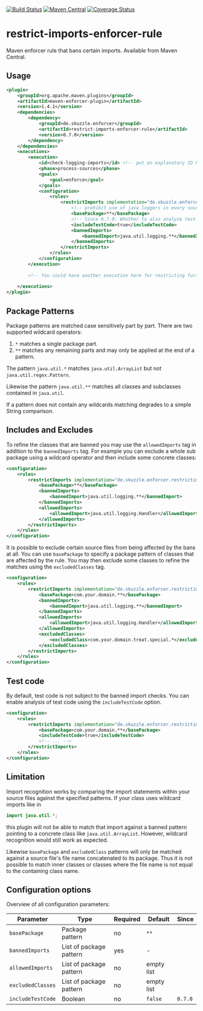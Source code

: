 [![Build Status](https://travis-ci.org/skuzzle/restrict-imports-enforcer-rule.svg?branch=master)](https://travis-ci.org/skuzzle/restrict-imports-enforcer-rule) [![Maven Central](https://maven-badges.herokuapp.com/maven-central/de.skuzzle.enforcer/restrict-imports-enforcer-rule/badge.svg)](https://maven-badges.herokuapp.com/maven-central/de.skuzzle.enforcer/restrict-imports-enforcer-rule)
[![Coverage Status](https://coveralls.io/repos/skuzzle/restrict-imports-enforcer-rule/badge.svg?branch=master&service=github)](https://coveralls.io/github/skuzzle/restrict-imports-enforcer-rule?branch=master)

# restrict-imports-enforcer-rule
Maven enforcer rule that bans certain imports. Available from Maven Central.

## Usage

```xml
<plugin>
    <groupId>org.apache.maven.plugins</groupId>
    <artifactId>maven-enforcer-plugin</artifactId>
    <version>1.4.1</version>
    <dependencies>
        <dependency>
            <groupId>de.skuzzle.enforcer</groupId>
            <artifactId>restrict-imports-enforcer-rule</artifactId>
            <version>0.7.0</version>
        </dependency>
    </dependencies>
    <executions>
        <execution>
            <id>check-logging-imports</id> <!-- put an explanatory ID here -->
            <phase>process-sources</phase>
            <goals>
                <goal>enforce</goal>
            </goals>
            <configuration>
                <rules>
                    <restrictImports implementation="de.skuzzle.enforcer.restrictimports.RestrictImports">
                        <!-- prohibit use of java loggers in every source file -->
                        <basePackage>**</basePackage>
                        <!-- Since 0.7.0: Whether to also analyze test code. Defaults to false -->
                        <includeTestCode>true</includeTestCode>
                        <bannedImports>
                            <bannedImport>java.util.logging.**</bannedImport>
                        </bannedImports>
                    </restrictImports>
                </rules>
            </configuration>
        </execution>
        
        <!-- You could have another execution here for restricting further imports -->
        
    </executions>
</plugin>
```

## Package Patterns

Package patterns are matched case sensitively part by part. There are two supported 
wildcard operators:

1. `*` matches a single package part.
2. `**` matches any remaining parts and may only be applied at the end of a pattern.

The pattern `java.util.*` matches `java.util.ArrayList` but not `java.util.regex.Pattern`.

Likewise the pattern `java.util.**` matches all classes and subclasses contained in 
`java.util`.

If a pattern does not contain any wildcards matching degrades to a simple String 
comparison.

## Includes and Excludes
To refine the classes that are banned you may use the `allowedImports` tag in addition to 
the `bannedImports` tag. For example you can exclude a whole sub package using a wildcard
operator and then include some concrete classes:

```xml
<configuration>
    <rules>
        <restrictImports implementation="de.skuzzle.enforcer.restrictimports.RestrictImports">
            <basePackage>**</basePackage>
            <bannedImports>
                <bannedImport>java.util.logging.**</bannedImport>
            </bannedImports>
            <allowedImports>
                <allowedImport>java.util.logging.Handler</allowedImport>
            </allowedImports>
        </restrictImports>
    </rules>
</configuration>
```

It is possible to exclude certain source files from being affected by the bans at 
all. You can use `basePackage` to specify a package pattern of classes that are affected 
by the rule. You may then exclude some classes to refine the matches using the
`excludedClasses` tag.

```xml
<configuration>
    <rules>
        <restrictImports implementation="de.skuzzle.enforcer.restrictimports.RestrictImports">
            <basePackage>com.your.domain.**</basePackage>
            <bannedImports>
                <bannedImport>java.util.logging.**</bannedImport>
            </bannedImports>
            <allowedImports>
                <allowedImport>java.util.logging.Handler</allowedImport>
            </allowedImports>
            <excludedClasses>
                <excludedClass>com.your.domain.treat.special.*</excludedClass>
            </excludedClasses>
        </restrictImports>
    </rules>
</configuration>
```

## Test code
By default, test code is not subject to the banned import checks. You can enable analysis
of test code using the `includeTestCode` option.
```xml
<configuration>
    <rules>
        <restrictImports implementation="de.skuzzle.enforcer.restrictimports.RestrictImports">
            <basePackage>com.your.domain.**</basePackage>
            <includeTestCode>true</includeTestCode>
            <!-- ... -->
        </restrictImports>
    </rules>
</configuration>
```

## Limitation
Import recognition works by comparing the import statements within your source files 
against the specified patterns. If your class uses wildcard imports like in

```java
import java.util.*;
```

this plugin will not be able to match that import against a banned pattern pointing to a 
concrete class like `java.util.ArrayList`. However, wildcard recognition would still work
as expected.

Likewise `basePackage` and `excludedClass` patterns will only be matched against a source 
file's file name concatenated to its package. Thus it is not possible to match inner 
classes or classes where the file name is not equal to the containing class name.

## Configuration options

Overview of all configuration parameters:

| Parameter         | Type                    | Required | Default    | Since   |
|-------------------|-------------------------|----------|------------|---------|
| `basePackage`     | Package pattern         | no       | `**`       |         |
| `bannedImports`   | List of package pattern | yes      | -          |         |
| `allowedImports`  | List of package pattern | no       | empty list |         |
| `excludedClasses` | List of package pattern | no       | empty list |         |
| `includeTestCode` | Boolean                 | no       | `false`    | `0.7.0` |
